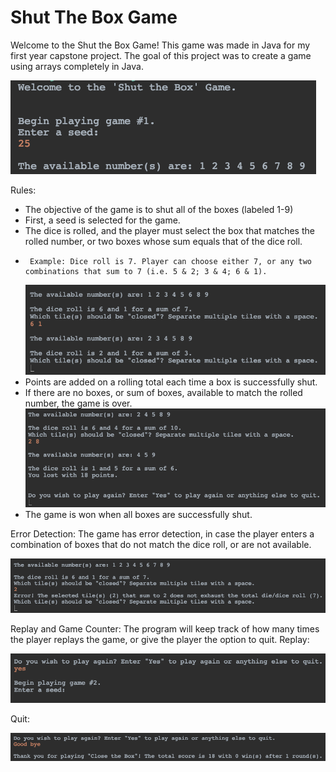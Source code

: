 # Shut The Box Game

Welcome to the Shut the Box Game! This game was made in Java for my first year capstone project. The goal of this project was to create a game using arrays completely in Java.

  ![Welcome to Shut the Box](https://github.com/r-kish/Shut-The-Box-Game/blob/main/Shut%20the%20Box%20Intro.png)

Rules:
-  The objective of the game is to shut all of the boxes (labeled 1-9)
-  First, a seed is selected for the game.
-  The dice is rolled, and the player must select the box that matches the rolled number, or two boxes whose sum equals that of the dice roll.
-      Example: Dice roll is 7. Player can choose either 7, or any two combinations that sum to 7 (i.e. 5 & 2; 3 & 4; 6 & 1).
    ![Shut the Box Demo](https://github.com/r-kish/Shut-The-Box-Game/blob/main/Shut%20the%20Box%20Demo.png)
-  Points are added on a rolling total each time a box is successfully shut.
-  If there are no boxes, or sum of boxes, available to match the rolled number, the game is over.
    ![Game Over, and Rolling Point Total](https://github.com/r-kish/Shut-The-Box-Game/blob/main/Shut%20the%20Box%20Demo%202.png)
-  The game is won when all boxes are successfully shut.

Error Detection: The game has error detection, in case the player enters a combination of boxes that do not match the dice roll, or are not available.

![Error Detection](https://github.com/r-kish/Shut-The-Box-Game/blob/main/Error%20Detect%201.png) 

Replay and Game Counter: The program will keep track of how many times the player replays the game, or give the player the option to quit.
Replay:

![Replay the game!](https://github.com/r-kish/Shut-The-Box-Game/blob/main/End%201.png)

Quit:

![Quit the game...](https://github.com/r-kish/Shut-The-Box-Game/blob/main/End%202.png)

